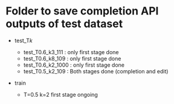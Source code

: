 # Folder to save completion API outputs of test dataset
- test_T<temperature value>_k<K value>_<number of samples run in test dataset>
  - test_T0.6_k3_111 :  only first stage done
  - test_T0.6_k8_109 :  only first stage done
  - test_T0.6_k2_1000 : only first stage done
  - test_T0.5_k2_109 :  Both stages done (completion and edit)

- train
  - T=0.5 k=2 first stage ongoing